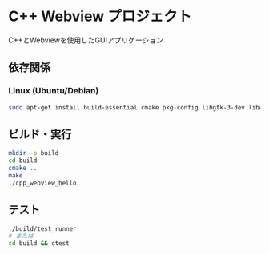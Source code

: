 # C++ Webview プロジェクト

C++とWebviewを使用したGUIアプリケーション

## 依存関係

### Linux (Ubuntu/Debian)
```bash
sudo apt-get install build-essential cmake pkg-config libgtk-3-dev libwebkit2gtk-4.1-dev
```

## ビルド・実行

```bash
mkdir -p build
cd build
cmake ..
make
./cpp_webview_hello
```

## テスト

```bash
./build/test_runner
# または
cd build && ctest
```